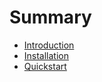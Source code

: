 # Summary

- [Introduction](./README.md)
- [Installation](./installation.md)
- [Quickstart](./quickstart.md)

[//]: # (- [Binary Use]&#40;./usage.md&#41;)

[//]: # (- [Python Library]&#40;./python/README.md&#41;)

[//]: # (  - [Using DL8.5]&#40;./python/dl85.md&#41;)

[//]: # (  - [Using LGDT]&#40;./python/lgdt.md&#41;)
